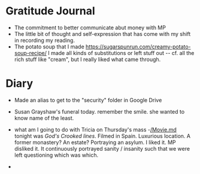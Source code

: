# Gratitude Journal 

- The commitment to better communicate abut money with MP
- The little bit of thought and self-expression that has come with my shift in recording my reading.
- The potato soup that I made https://sugarspunrun.com/creamy-potato-soup-recipe/ I made all kinds of substitutions or left stuff out -- cf. all the rich stuff like "cream", but I really liked what came through.

# Diary 

- Made an alias to get to the "security" folder in Google Drive
- Susan Grayshaw's funeral today. remember the smile. she wanted to know name of the least. 
- what am I going to do with Tricia on Thursday's mass
-[/Movie.md](/Movie.md) tonight was *God's Crooked lines*. Filmed in Spain. Luxurious location. A former monastery? An estate? Portraying an asylum. I liked it. MP disliked it. It continuously portrayed sanity / insanity such that we were left questioning which was which.

- 
